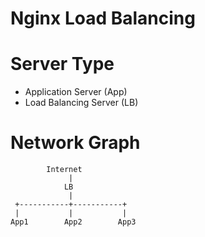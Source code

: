# Nginx Load Balancing

# Server Type
* Application Server (App)
* Load Balancing Server (LB)

# Network Graph
```
        Internet
             |
            LB
             |
 +-----------+-----------+
 |           |           |
App1        App2        App3
```
